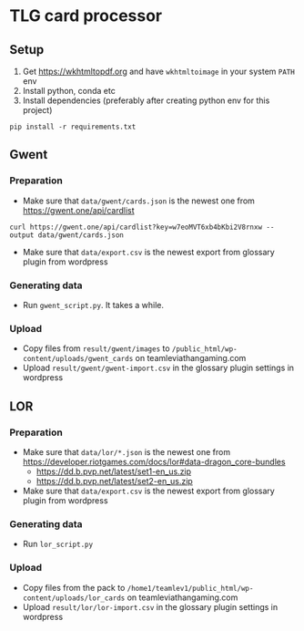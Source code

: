 # TLG card processor

## Setup
1) Get https://wkhtmltopdf.org and have `wkhtmltoimage` in your system `PATH` env 
2) Install python, conda etc 
3) Install dependencies (preferably after creating python env for this project)
```
pip install -r requirements.txt
```

## Gwent

### Preparation
* Make sure that `data/gwent/cards.json` is the newest one from https://gwent.one/api/cardlist
```
curl https://gwent.one/api/cardlist?key=w7eoMVT6xb4bKbi2V8rnxw --output data/gwent/cards.json
```
* Make sure that `data/export.csv` is the newest export from glossary plugin from wordpress

### Generating data 
* Run `gwent_script.py`. It takes a while.

### Upload
* Copy files from `result/gwent/images` to `/public_html/wp-content/uploads/gwent_cards` on teamleviathangaming.com
* Upload `result/gwent/gwent-import.csv` in the glossary plugin settings in wordpress

## LOR
### Preparation
* Make sure that `data/lor/*.json` is the newest one from https://developer.riotgames.com/docs/lor#data-dragon_core-bundles 
    *  https://dd.b.pvp.net/latest/set1-en_us.zip 
    *  https://dd.b.pvp.net/latest/set2-en_us.zip 
* Make sure that `data/export.csv` is the newest export from glossary plugin from wordpress

### Generating data 
* Run `lor_script.py`

### Upload
* Copy files from the pack to `/home1/teamlev1/public_html/wp-content/uploads/lor_cards` on teamleviathangaming.com
* Upload `result/lor/lor-import.csv` in the glossary plugin settings in wordpress